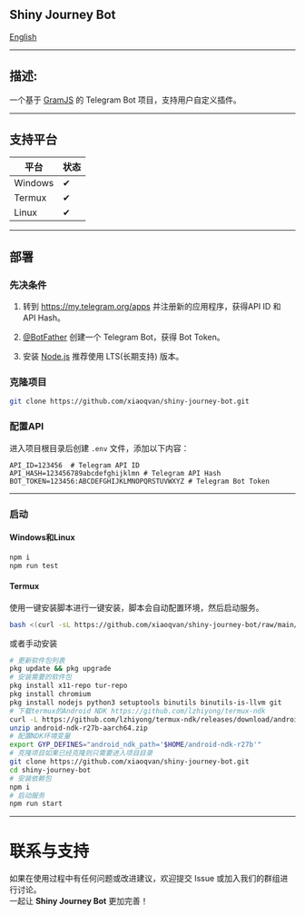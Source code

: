 **Shiny Journey Bot**
---

[English](../README.md)


---

## 描述:

一个基于 [GramJS](https://github.com/gram-js/gramjs) 的 Telegram Bot 项目，支持用户自定义插件。
***
## 支持平台

| 平台       | 状态 |
|----------|----|
| Windows  | ✔  |
| Termux  | ✔  |
| Linux   | ✔  |

---

## 部署

### 先决条件

1. 转到 https://my.telegram.org/apps 并注册新的应用程序，获得API ID 和 API Hash。

2. [@BotFather](https://t.me/BotFather) 创建一个 Telegram Bot，获得 Bot Token。

3. 安装 [Node.js](https://nodejs.org/) 推荐使用 LTS(长期支持) 版本。

### 克隆项目

```bash
git clone https://github.com/xiaoqvan/shiny-journey-bot.git
```

### 配置API


进入项目根目录后创建 `.env` 文件，添加以下内容：

```dotenv
API_ID=123456  # Telegram API ID
API_HASH=123456789abcdefghijklmn # Telegram API Hash
BOT_TOKEN=123456:ABCDEFGHIJKLMNOPQRSTUVWXYZ # Telegram Bot Token
```

---

### 启动

#### Windows和Linux
   ```bash
   npm i
   npm run test
   ```

#### **Termux**
使用一键安装脚本进行一键安装，脚本会自动配置环境，然后启动服务。
```bash
bash <(curl -sL https://github.com/xiaoqvan/shiny-journey-bot/raw/main/scripts/termux.sh)
```
或者手动安装
```bash
# 更新软件包列表
pkg update && pkg upgrade
# 安装需要的软件包
pkg install x11-repo tur-repo
pkg install chromium
pkg install nodejs python3 setuptools binutils binutils-is-llvm git
# 下载termux的Android NDK https://github.com/lzhiyong/termux-ndk
curl -L https://github.com/lzhiyong/termux-ndk/releases/download/android-ndk/android-ndk-r27b-aarch64.zip
unzip android-ndk-r27b-aarch64.zip
# 配置NDK环境变量
export GYP_DEFINES="android_ndk_path='$HOME/android-ndk-r27b'"
# 克隆项目如果已经克隆则只需要进入项目目录
git clone https://github.com/xiaoqvan/shiny-journey-bot.git
cd shiny-journey-bot
# 安装依赖包
npm i
# 启动服务
npm run start
```
---

# 联系与支持

如果在使用过程中有任何问题或改进建议，欢迎提交 Issue 或加入我们的群组进行讨论。  
一起让 **Shiny Journey Bot** 更加完善！
